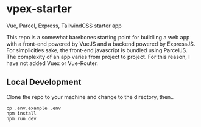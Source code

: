 # vpex-starter
Vue, Parcel, Express, TailwindCSS starter app

This repo is a somewhat barebones starting point for buildling a web app with a front-end powered by VueJS and a backend powered by ExpressJS. For simplicities sake, the front-end javascript is bundled using ParcelJS. The complexity of an app varies from project to project. For this reason, I have not added Vuex or Vue-Router. 

## Local Development
Clone the repo to your machine and change to the directory, then..
```
cp .env.example .env
npm install
npm run dev
```

